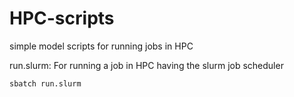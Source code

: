# HPC-scripts
simple model scripts for running jobs in HPC

run.slurm: For running a job in HPC having the slurm job scheduler
```
sbatch run.slurm
```
